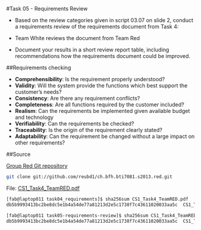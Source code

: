 #Task 05 - Requirements Review

- Based on the review categories given in script 03.07 on slide 2, conduct a
requirements review of the requirements document from Task 4:
 - Team White reviews the document from Team Red

- Document your results in a short review report table, including recommendations 
how the requirements document could be improved.

##Requirements checking
* **Comprehensibility**: Is the requirement properly understood?
* **Validity**: Will the system provide the functions which best support the
customer’s needs?
* **Consistency**: Are there any requirement conflicts?
* **Completeness**: Are all functions required by the customer included?
* **Realism**: Can the requirements be implemented given available budget and
technology
* **Verifiability**: Can the requirements be checked?
* **Traceability**: Is the origin of the requirement clearly stated?
* **Adaptability**: Can the requirement be changed without a large impact on
other requirements?

##Source

[Group Red Git repository](https://github.com/reubd1/ch.bfh.bti7081.s2013.red)

```bash
git clone git://github.com/reubd1/ch.bfh.bti7081.s2013.red.git
```

File: [CS1_Task4_TeamRED.pdf](https://github.com/reubd1/ch.bfh.bti7081.s2013.red/blob/master/ch.bfh.bti7081.s2013.red/doc/cs1_tasks/task04_requirements/CS1_Task4_TeamRED.pdf)

```bash
[fab@laptop011 task04_requirements]$ sha256sum CS1_Task4_TeamRED.pdf 
db5b9993413bc2be8dc5e1b4a54de77a81213d2e5c1738f7c43611020033aa5c  CS1_Task4_TeamRED.pdf

[fab@laptop011 task05-requirements-review]$ sha256sum CS1_Task4_TeamRED.pdf 
db5b9993413bc2be8dc5e1b4a54de77a81213d2e5c1738f7c43611020033aa5c  CS1_Task4_TeamRED.pdf
```

